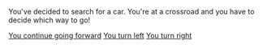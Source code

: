 You've decided to search for a car. You're at a crossroad and you have to decide which way to go!

[You continue going forward](mainSt.txt)
[You turn left](../food/AvenueP.txt)
[You turn right](shoreRd.txt)